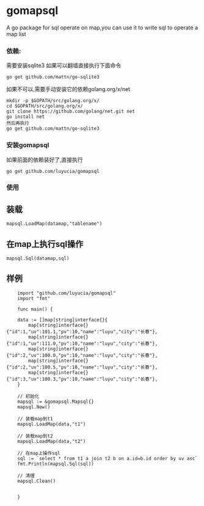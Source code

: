 # gomapsql
A go package for sql operate on map,you can use it to write sql to operate a map list


### 依赖:
需要安装sqlite3
如果可以翻墙直接执行下面命令
```
go get github.com/mattn/go-sqlite3
```

如果不可以,需要手动安装它的依赖golang.org/x/net
```
mkdir -p $GOPATH/src/golang.org/x/
cd $GOPATH/src/golang.org/x/
git clone https://github.com/golang/net.git net
go install net
然后再执行
go get github.com/mattn/go-sqlite3
```


### 安装gomapsql
如果前面的依赖装好了,直接执行
```
go get github.com/luyucia/gomapsql
```

### 使用
## 装载
```
mapsql.LoadMap(datamap,"tablename")
```

## 在map上执行sql操作
```
mapsql.Sql(datamap,sql)
```

## 样例
```
    import "github.com/luyucia/gomapsql"
    import "fmt"

    func main() {

    data := []map[string]interface{}{
        map[string]interface{}{"id":1,"uv":101.1,"pv":10,"name":"luyu","city":"长春"},
        map[string]interface{}{"id":1,"uv":111.0,"pv":10,"name":"luyu","city":"长春"},
        map[string]interface{}{"id":2,"uv":100.0,"pv":10,"name":"luyu","city":"长春"},
        map[string]interface{}{"id":2,"uv":100.5,"pv":10,"name":"luyu","city":"长春"},
        map[string]interface{}{"id":3,"uv":100.3,"pv":10,"name":"luyu","city":"长春"},
    }

    // 初始化
    mapsql := &gomapsql.Mapsql{}
    mapsql.New()

    // 装载map到t1
    mapsql.LoadMap(data,"t1")

    // 装载map到t2
    mapsql.LoadMap(data,"t2")

    // 在map上操作sql
    sql := `select * from t1 a join t2 b on a.id=b.id order by uv asc`
    fmt.Println(mapsql.Sql(sql))

    // 清理
    mapsql.Clean()


    }

```
